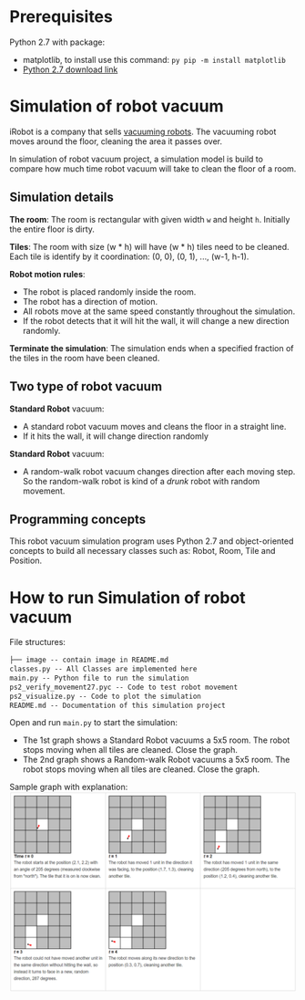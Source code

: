 # Prerequisites
Python 2.7 with package:
- matplotlib, to install use this command: `py pip -m install matplotlib`
- [Python 2.7 download link](https://www.python.org/downloads/release/python-2718/)

# Simulation of robot vacuum
iRobot is a company that sells [vacuuming robots](https://www.irobot.com/). The vacuuming robot moves around the floor, cleaning the area it passes over.

In simulation of robot vacuum project, a simulation model is build to compare how much time robot vacuum will take to clean the floor of a room.

## Simulation details
**The room**: The room is rectangular with given width `w` and height `h`. Initially the entire floor is dirty.

**Tiles**: The room with size (w * h) will have (w * h) tiles need to be cleaned. Each tile is identify by it coordination: (0, 0), (0, 1), ..., (w-1, h-1).

**Robot motion rules**:
- The robot is placed randomly inside the room.
- The robot has a direction of motion.
- All robots move at the same speed constantly throughout the simulation.
- If the robot detects that it will hit the wall, it will change a new direction randomly.

**Terminate the simulation**: The simulation ends when a specified fraction of the tiles in the room have been cleaned.

## Two type of robot vacuum
**Standard Robot** vacuum:
- A standard robot vacuum moves and cleans the floor in a straight line.
- If it hits the wall, it will change direction randomly

**Standard Robot** vacuum:
- A random-walk robot vacuum changes direction after each moving step. So the random-walk robot is kind of a *drunk* robot with random movement.

## Programming concepts
This robot vacuum simulation program uses Python 2.7 and object-oriented concepts to build all necessary classes such as: Robot, Room, Tile and Position.

# How to run Simulation of robot vacuum
File structures:
```
├── image -- contain image in README.md
classes.py -- All Classes are implemented here
main.py -- Python file to run the simulation
ps2_verify_movement27.pyc -- Code to test robot movement
ps2_visualize.py -- Code to plot the simulation
README.md -- Documentation of this simulation project
```

Open and run `main.py` to start the simulation:
- The 1st graph shows a Standard Robot vacuums a 5x5 room. The robot stops moving when all tiles are cleaned. Close the graph.
- The 2nd graph shows a Random-walk Robot vacuums a 5x5 room. The robot stops moving when all tiles are cleaned. Close the graph.

Sample graph with explanation:
![Sample graph](/image/simulation.png)